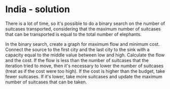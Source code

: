 # India - solution

There is a lot of time, so it's possible to do a binary search on the number of suitcases transported, considering that the maximum number of suitcases that can be transported is equal to the total number of elephants.

In the binary search, create a graph for maximum flow and minimum cost. Connect the source to the first city and the last city to the sink with a capacity equal to the middle value between low and high. Calculate the flow and the cost. If the flow is less than the number of suitcases that the iteration tried to move, then it's necessary to lower the number of suitcases (treat as if the cost were too high). If the cost is higher than the budget, take fewer suitcases. If it's lower, take more suitcases and update the maximum number of suitcases that can be taken.